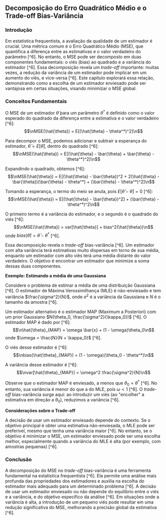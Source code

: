 ## Decomposição do Erro Quadrático Médio e o Trade-off Bias-Variância

### Introdução
Em estatística frequentista, a avaliação da qualidade de um estimador é crucial. Uma métrica comum é o Erro Quadrático Médio (MSE), que quantifica a diferença entre as estimativas e o valor verdadeiro do parâmetro [^6]. No entanto, o MSE pode ser decomposto em duas componentes fundamentais: o viés (bias) ao quadrado e a variância do estimador [^6]. Essa decomposição revela um *trade-off* importante: muitas vezes, a redução da variância de um estimador pode implicar em um aumento do viés, e vice-versa [^6]. Este capítulo explorará essa relação, demonstrando como a escolha de um estimador enviesado pode ser vantajosa em certas situações, visando minimizar o MSE global.

### Conceitos Fundamentais

O MSE de um estimador $\hat{\theta}$ para um parâmetro $\theta^*$ é definido como o valor esperado do quadrado da diferença entre a estimativa e o valor verdadeiro [^6]:
$$\nMSE(\hat{\theta}) = E[(\hat{\theta} - \theta^*)^2]\n$$

Para decompor o MSE, podemos adicionar e subtrair a esperança do estimador, $\bar{\theta} = E[\hat{\theta}]$, dentro do quadrado [^6]:
$$\nMSE(\hat{\theta}) = E[(\hat{\theta} - \bar{\theta} + \bar{\theta} - \theta^*)^2]\n$$

Expandindo o quadrado, obtemos [^6]:
$$\nMSE(\hat{\theta}) = E[(\hat{\theta} - \bar{\theta})^2 + 2(\hat{\theta} - \bar{\theta})(\bar{\theta} - \theta^*) + (\bar{\theta} - \theta^*)^2]\n$$

Tomando a esperança, o termo do meio se anula, pois $E[\hat{\theta} - \bar{\theta}] = 0$ [^6]:
$$\nMSE(\hat{\theta}) = E[(\hat{\theta} - \bar{\theta})^2] + (\bar{\theta} - \theta^*)^2\n$$

O primeiro termo é a variância do estimador, e o segundo é o quadrado do viés [^6]:
$$\nMSE(\hat{\theta}) = var[\hat{\theta}] + bias^2(\hat{\theta})\n$$
onde $bias(\hat{\theta}) = \bar{\theta} - \theta^*$ [^6].

Essa decomposição revela o *trade-off* bias-variância [^6]. Um estimador com alta variância terá estimativas muito dispersas em torno de sua média, enquanto um estimador com alto viés terá uma média distante do valor verdadeiro. O objetivo é encontrar um estimador que minimize a soma dessas duas componentes.

**Exemplo: Estimando a média de uma Gaussiana**

Considere o problema de estimar a média de uma distribuição Gaussiana [^6]. O estimador de Máxima Verossimilhança (MLE) é não-enviesado e tem variância $\frac{\sigma^2}{N}$, onde $\sigma^2$ é a variância da Gaussiana e $N$ é o tamanho da amostra [^6].

Um estimador alternativo é o estimador MAP (Maximum a Posteriori) com um prior Gaussiano $N(\theta_0, \frac{\sigma^2}{\kappa_0})$ [^6]. O estimador MAP é dado por [^6]:
$$\n\hat{\theta}_{MAP} = \omega \bar{x} + (1 - \omega)\theta_0\n$$
onde $\omega = \frac{N}{N + \kappa_0}$ [^6].

O viés desse estimador é [^6]:
$$\nbias(\hat{\theta}_{MAP}) = (1 - \omega)(\theta_0 - \theta^*)\n$$

A variância desse estimador é [^6]:
$$\nvar[\hat{\theta}_{MAP}] = \omega^2 \frac{\sigma^2}{N}\n$$

Observe que o estimador MAP é enviesado, a menos que $\theta_0 = \theta^*$ [^6]. No entanto, sua variância é menor do que a do MLE, pois $\omega < 1$ [^6]. O *trade-off* bias-variância surge aqui: ao introduzir um viés (ao "encolher" a estimativa em direção a $\theta_0$), reduzimos a variância [^6].

**Considerações sobre o Trade-off**

A decisão de usar um estimador enviesado depende do contexto. Se o objetivo principal é obter uma estimativa não-enviesada, o MLE pode ser preferível, mesmo que tenha uma variância maior [^6]. No entanto, se o objetivo é minimizar o MSE, um estimador enviesado pode ser uma escolha melhor, especialmente quando a variância do MLE é alta (por exemplo, com amostras pequenas) [^6].

### Conclusão
A decomposição do MSE no *trade-off* bias-variância é uma ferramenta fundamental na estatística frequentista [^6]. Ela permite uma análise mais profunda das propriedades dos estimadores e auxilia na escolha do estimador mais adequado para um determinado problema [^6]. A decisão de usar um estimador enviesado ou não depende do equilíbrio entre o viés e a variância, e do objetivo específico da análise [^6]. Em situações onde a variância é alta, a introdução de um pequeno viés pode resultar em uma redução significativa do MSE, melhorando a precisão global da estimativa [^6].
<!-- END -->